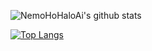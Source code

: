 ![NemoHoHaloAi's github stats](https://github-readme-stats.vercel.app/api?username=NemoHoHaloAi&show_icons=true&theme=dark)

[![Top Langs](https://github-readme-stats.vercel.app/api/top-langs/?username=NemoHoHaloAi&layout=compact)](https://github.com/anuraghazra/github-readme-stats)
